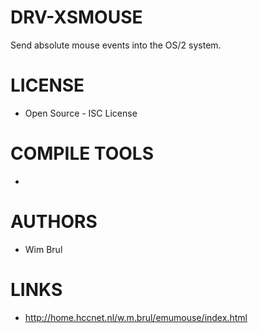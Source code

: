 DRV-XSMOUSE
===========

Send absolute mouse events into the OS/2 system.

LICENSE
===============
* Open Source - ISC License

COMPILE TOOLS
===============
* 

AUTHORS
===============
* Wim Brul

LINKS
===============
* http://home.hccnet.nl/w.m.brul/emumouse/index.html
